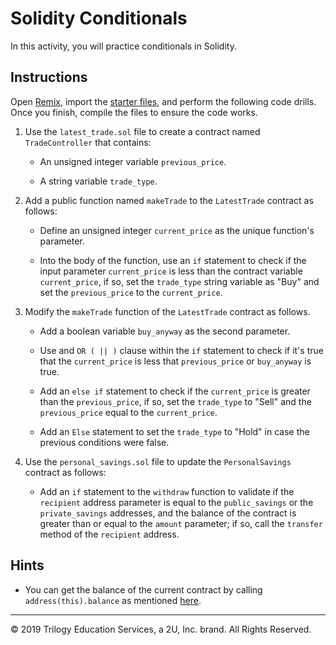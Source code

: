 # Solidity Conditionals

In this activity, you will practice conditionals in Solidity.

## Instructions

Open [Remix](http://remix.ethereum.org/), import the [starter files](Unsolved/), and perform the following code drills. Once you finish, compile the files to ensure the code works.

1. Use the `latest_trade.sol` file to create a contract named `TradeController` that contains:

    * An unsigned integer variable `previous_price`.

    * A string variable `trade_type`.

2. Add a public function named `makeTrade` to the `LatestTrade` contract as follows:

    * Define an unsigned integer `current_price` as the unique function's parameter.

    * Into the body of the function, use an `if` statement to check if the input parameter `current_price` is less than the contract variable `current_price`, if so, set the `trade_type` string variable as "Buy" and set the `previous_price` to the `current_price`.

3. Modify the `makeTrade` function of the `LatestTrade` contract as follows.

    * Add a boolean variable `buy_anyway` as the second parameter.

    * Use and `OR ( || )` clause within the `if` statement to check if it's true that the `current_price` is less that `previous_price` or `buy_anyway` is true.

    * Add an `else if` statement to check if the `current_price` is greater than the `previous_price`, if so, set the `trade_type` to "Sell" and the `previous_price` equal to the `current_price`.

    * Add an `Else` statement to set the `trade_type` to "Hold" in case the previous conditions were false.

4. Use the `personal_savings.sol` file to update the `PersonalSavings` contract as follows:

    * Add an `if` statement to the `withdraw` function to validate if the `recipient` address parameter is equal to the `public_savings` or the `private_savings` addresses, and the balance of the contract is greater than or equal to the `amount` parameter; if so, call the `transfer` method of the `recipient` address.

## Hints

* You can get the balance of the current contract by calling `address(this).balance` as mentioned [here](https://ethereum.stackexchange.com/a/21449).

---
© 2019 Trilogy Education Services, a 2U, Inc. brand. All Rights Reserved.
